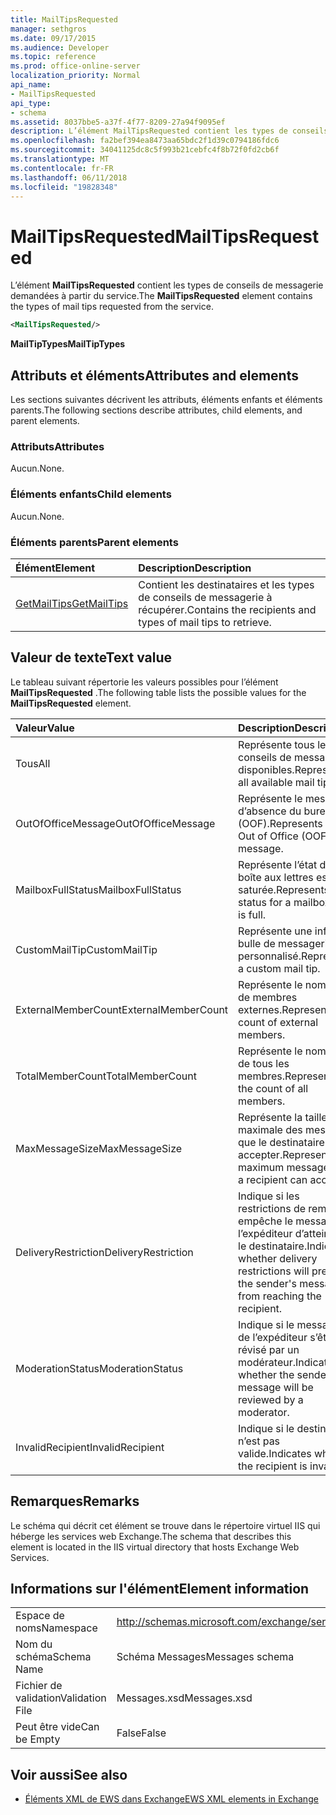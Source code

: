 ```yaml
---
title: MailTipsRequested
manager: sethgros
ms.date: 09/17/2015
ms.audience: Developer
ms.topic: reference
ms.prod: office-online-server
localization_priority: Normal
api_name:
- MailTipsRequested
api_type:
- schema
ms.assetid: 8037bbe5-a37f-4f77-8209-27a94f9095ef
description: L’élément MailTipsRequested contient les types de conseils de messagerie demandées à partir du service.
ms.openlocfilehash: fa2bef394ea8473aa65bdc2f1d39c0794186fdc6
ms.sourcegitcommit: 34041125dc8c5f993b21cebfc4f8b72f0fd2cb6f
ms.translationtype: MT
ms.contentlocale: fr-FR
ms.lasthandoff: 06/11/2018
ms.locfileid: "19828348"
---
```

# <a name="mailtipsrequested"></a><span data-ttu-id="b7559-103">MailTipsRequested</span><span class="sxs-lookup"><span data-stu-id="b7559-103">MailTipsRequested</span></span>

<span data-ttu-id="b7559-104">L’élément **MailTipsRequested** contient les types de conseils de messagerie demandées à partir du service.</span><span class="sxs-lookup"><span data-stu-id="b7559-104">The **MailTipsRequested** element contains the types of mail tips requested from the service.</span></span> 
  
```XML
<MailTipsRequested/>
```

 <span data-ttu-id="b7559-105">**MailTipTypes**</span><span class="sxs-lookup"><span data-stu-id="b7559-105">**MailTipTypes**</span></span>
## <a name="attributes-and-elements"></a><span data-ttu-id="b7559-106">Attributs et éléments</span><span class="sxs-lookup"><span data-stu-id="b7559-106">Attributes and elements</span></span>

<span data-ttu-id="b7559-107">Les sections suivantes décrivent les attributs, éléments enfants et éléments parents.</span><span class="sxs-lookup"><span data-stu-id="b7559-107">The following sections describe attributes, child elements, and parent elements.</span></span>
  
### <a name="attributes"></a><span data-ttu-id="b7559-108">Attributs</span><span class="sxs-lookup"><span data-stu-id="b7559-108">Attributes</span></span>

<span data-ttu-id="b7559-109">Aucun.</span><span class="sxs-lookup"><span data-stu-id="b7559-109">None.</span></span>
  
### <a name="child-elements"></a><span data-ttu-id="b7559-110">Éléments enfants</span><span class="sxs-lookup"><span data-stu-id="b7559-110">Child elements</span></span>

<span data-ttu-id="b7559-111">Aucun.</span><span class="sxs-lookup"><span data-stu-id="b7559-111">None.</span></span>
  
### <a name="parent-elements"></a><span data-ttu-id="b7559-112">Éléments parents</span><span class="sxs-lookup"><span data-stu-id="b7559-112">Parent elements</span></span>

|<span data-ttu-id="b7559-113">**Élément**</span><span class="sxs-lookup"><span data-stu-id="b7559-113">**Element**</span></span>|<span data-ttu-id="b7559-114">**Description**</span><span class="sxs-lookup"><span data-stu-id="b7559-114">**Description**</span></span>|
|:-----|:-----|
|[<span data-ttu-id="b7559-115">GetMailTips</span><span class="sxs-lookup"><span data-stu-id="b7559-115">GetMailTips</span></span>](getmailtips.md) <br/> |<span data-ttu-id="b7559-116">Contient les destinataires et les types de conseils de messagerie à récupérer.</span><span class="sxs-lookup"><span data-stu-id="b7559-116">Contains the recipients and types of mail tips to retrieve.</span></span>  <br/> |
   
## <a name="text-value"></a><span data-ttu-id="b7559-117">Valeur de texte</span><span class="sxs-lookup"><span data-stu-id="b7559-117">Text value</span></span>

<span data-ttu-id="b7559-118">Le tableau suivant répertorie les valeurs possibles pour l’élément **MailTipsRequested** .</span><span class="sxs-lookup"><span data-stu-id="b7559-118">The following table lists the possible values for the **MailTipsRequested** element.</span></span> 
  
|<span data-ttu-id="b7559-119">**Valeur**</span><span class="sxs-lookup"><span data-stu-id="b7559-119">**Value**</span></span>|<span data-ttu-id="b7559-120">**Description**</span><span class="sxs-lookup"><span data-stu-id="b7559-120">**Description**</span></span>|
|:-----|:-----|
|<span data-ttu-id="b7559-121">Tous</span><span class="sxs-lookup"><span data-stu-id="b7559-121">All</span></span>  <br/> |<span data-ttu-id="b7559-122">Représente tous les conseils de messagerie disponibles.</span><span class="sxs-lookup"><span data-stu-id="b7559-122">Represents all available mail tips.</span></span>  <br/> |
|<span data-ttu-id="b7559-123">OutOfOfficeMessage</span><span class="sxs-lookup"><span data-stu-id="b7559-123">OutOfOfficeMessage</span></span>  <br/> |<span data-ttu-id="b7559-124">Représente le message d’absence du bureau (OOF).</span><span class="sxs-lookup"><span data-stu-id="b7559-124">Represents the Out of Office (OOF) message.</span></span>  <br/> |
|<span data-ttu-id="b7559-125">MailboxFullStatus</span><span class="sxs-lookup"><span data-stu-id="b7559-125">MailboxFullStatus</span></span>  <br/> |<span data-ttu-id="b7559-126">Représente l’état d’une boîte aux lettres est saturée.</span><span class="sxs-lookup"><span data-stu-id="b7559-126">Represents the status for a mailbox that is full.</span></span>  <br/> |
|<span data-ttu-id="b7559-127">CustomMailTip</span><span class="sxs-lookup"><span data-stu-id="b7559-127">CustomMailTip</span></span>  <br/> |<span data-ttu-id="b7559-128">Représente une info-bulle de messagerie personnalisé.</span><span class="sxs-lookup"><span data-stu-id="b7559-128">Represents a custom mail tip.</span></span>  <br/> |
|<span data-ttu-id="b7559-129">ExternalMemberCount</span><span class="sxs-lookup"><span data-stu-id="b7559-129">ExternalMemberCount</span></span>  <br/> |<span data-ttu-id="b7559-130">Représente le nombre de membres externes.</span><span class="sxs-lookup"><span data-stu-id="b7559-130">Represents the count of external members.</span></span>  <br/> |
|<span data-ttu-id="b7559-131">TotalMemberCount</span><span class="sxs-lookup"><span data-stu-id="b7559-131">TotalMemberCount</span></span>  <br/> |<span data-ttu-id="b7559-132">Représente le nombre de tous les membres.</span><span class="sxs-lookup"><span data-stu-id="b7559-132">Represents the count of all members.</span></span>  <br/> |
|<span data-ttu-id="b7559-133">MaxMessageSize</span><span class="sxs-lookup"><span data-stu-id="b7559-133">MaxMessageSize</span></span>  <br/> |<span data-ttu-id="b7559-134">Représente la taille maximale des messages que le destinataire peut accepter.</span><span class="sxs-lookup"><span data-stu-id="b7559-134">Represents the maximum message size a recipient can accept.</span></span>  <br/> |
|<span data-ttu-id="b7559-135">DeliveryRestriction</span><span class="sxs-lookup"><span data-stu-id="b7559-135">DeliveryRestriction</span></span>  <br/> |<span data-ttu-id="b7559-136">Indique si les restrictions de remise empêche le message de l’expéditeur d’atteindre le destinataire.</span><span class="sxs-lookup"><span data-stu-id="b7559-136">Indicates whether delivery restrictions will prevent the sender's message from reaching the recipient.</span></span>  <br/> |
|<span data-ttu-id="b7559-137">ModerationStatus</span><span class="sxs-lookup"><span data-stu-id="b7559-137">ModerationStatus</span></span>  <br/> |<span data-ttu-id="b7559-138">Indique si le message de l’expéditeur s’être révisé par un modérateur.</span><span class="sxs-lookup"><span data-stu-id="b7559-138">Indicates whether the sender's message will be reviewed by a moderator.</span></span>  <br/> |
|<span data-ttu-id="b7559-139">InvalidRecipient</span><span class="sxs-lookup"><span data-stu-id="b7559-139">InvalidRecipient</span></span>  <br/> |<span data-ttu-id="b7559-140">Indique si le destinataire n’est pas valide.</span><span class="sxs-lookup"><span data-stu-id="b7559-140">Indicates whether the recipient is invalid.</span></span>  <br/> |
   
## <a name="remarks"></a><span data-ttu-id="b7559-141">Remarques</span><span class="sxs-lookup"><span data-stu-id="b7559-141">Remarks</span></span>

<span data-ttu-id="b7559-142">Le schéma qui décrit cet élément se trouve dans le répertoire virtuel IIS qui héberge les services web Exchange.</span><span class="sxs-lookup"><span data-stu-id="b7559-142">The schema that describes this element is located in the IIS virtual directory that hosts Exchange Web Services.</span></span>
  
## <a name="element-information"></a><span data-ttu-id="b7559-143">Informations sur l'élément</span><span class="sxs-lookup"><span data-stu-id="b7559-143">Element information</span></span>

|||
|:-----|:-----|
|<span data-ttu-id="b7559-144">Espace de noms</span><span class="sxs-lookup"><span data-stu-id="b7559-144">Namespace</span></span>  <br/> |http://schemas.microsoft.com/exchange/services/2006/messages  <br/> |
|<span data-ttu-id="b7559-145">Nom du schéma</span><span class="sxs-lookup"><span data-stu-id="b7559-145">Schema Name</span></span>  <br/> |<span data-ttu-id="b7559-146">Schéma Messages</span><span class="sxs-lookup"><span data-stu-id="b7559-146">Messages schema</span></span>  <br/> |
|<span data-ttu-id="b7559-147">Fichier de validation</span><span class="sxs-lookup"><span data-stu-id="b7559-147">Validation File</span></span>  <br/> |<span data-ttu-id="b7559-148">Messages.xsd</span><span class="sxs-lookup"><span data-stu-id="b7559-148">Messages.xsd</span></span>  <br/> |
|<span data-ttu-id="b7559-149">Peut être vide</span><span class="sxs-lookup"><span data-stu-id="b7559-149">Can be Empty</span></span>  <br/> |<span data-ttu-id="b7559-150">False</span><span class="sxs-lookup"><span data-stu-id="b7559-150">False</span></span>  <br/> |
   
## <a name="see-also"></a><span data-ttu-id="b7559-151">Voir aussi</span><span class="sxs-lookup"><span data-stu-id="b7559-151">See also</span></span>



- [<span data-ttu-id="b7559-152">Éléments XML de EWS dans Exchange</span><span class="sxs-lookup"><span data-stu-id="b7559-152">EWS XML elements in Exchange</span></span>](ews-xml-elements-in-exchange.md)

